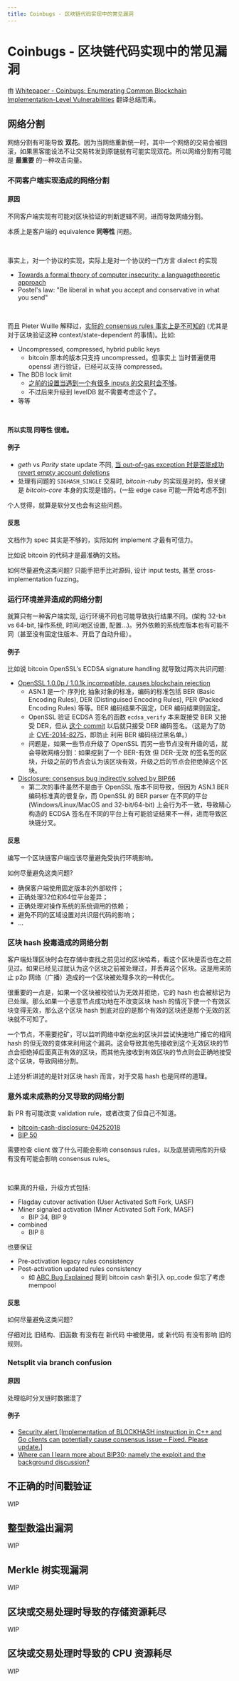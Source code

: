 ```yaml
---
title: Coinbugs - 区块链代码实现中的常见漏洞
---
```


# Coinbugs - 区块链代码实现中的常见漏洞

由 [Whitepaper - Coinbugs: Enumerating Common Blockchain Implementation-Level Vulnerabilities](https://research.nccgroup.com/2020/03/26/whitepaper-coinbugs-enumerating-common-blockchain-implementation-level-vulnerabilities/) 翻译总结而来。

## 网络分割
网络分割有可能导致 **双花**。因为当网络重新统一时，其中一个网络的交易会被回滚，如果黑客能设法不让交易转发到原链就有可能实现双花。所以网络分割有可能是 **最重要** 的一种攻击向量。

### 不同客户端实现造成的网络分割
#### 原因
不同客户端实现有可能对区块验证的判断逻辑不同，进而导致网络分割。

本质上是客户端的 equivalence **同等性** 问题。

</br>

事实上，对一个协议的实现，实际上是对一个协议的一门方言 dialect 的实现

+ [Towards a formal theory of computer insecurity: a languagetheoretic approach](https://www.youtube.com/watch?v=AqZNebWoqnc)
+ Postel's law: "Be liberal in what you accept and conservative in what you send"

</br>

而且 Pieter Wuille 解释过，[实际的 consensus rules 事实上是不可知的](https://bitcoin.stackexchange.com/questions/54878/why-is-it-so-hard-for-alt-clients-to-implement-bitcoin-core-consensus-rules) (尤其是对于区块验证这种 context/state-dependent 的事情)。比如:

+ Uncompressed, compressed, hybrid public keys
    * bitcoin 原本的版本只支持 uncompressed。但事实上 当时普遍使用 openssl 进行验证，已经可以支持 compressed。
+ The BDB lock limit
    * [之前的设置当遇到一个有很多 inputs 的交易时会不够](https://github.com/bitcoin/bips/blob/master/bip-0050.mediawiki)。
    * 不过后来升级到 levelDB 就不需要考虑这个了。
+ 等等

</br>

__所以实现 同等性 很难。__

#### 例子

+ *geth* vs *Parity* state update 不同, [当 out-of-gas exception 时是否能成功 revert empty account deletions](https://blog.ethereum.org/2016/11/25/security-alert-11242016-consensus-bug-geth-v1-4-19-v1-5-2/)
+ 处理有问题的 `SIGHASH_SINGLE` 交易时, *bitcoin-ruby* 的实现是对的，但关键是 *bitcoin-core* 本身的实现是错的。(一些 edge case 可能一开始考虑不到)

个人觉得，就算是软分叉也会有这些问题。

#### 反思
文档作为 spec 其实是不够的，实际如何 implement 才最有可信力。

比如说 bitcoin 的代码才是最准确的文档。

如何尽量避免这类问题? 只能手把手比对源码, 设计 input tests, 甚至 cross-implementation fuzzing。

### 运行环境差异造成的网络分割
就算只有一种客户端实现, 运行环境不同也可能导致执行结果不同。(架构 32-bit vs 64-bit, 操作系统, 时间/地区设置, 配置...)。另外依赖的系统库版本也有可能不同（甚至没有固定住版本、开启了自动升级）。

#### 例子
比如说 bitcoin OpenSSL's ECDSA signature handling 就导致过两次共识问题:
<!-- % see last section? -->
+ [OpenSSL 1.0.0p / 1.0.1k incompatible, causes blockchain rejection](https://lists.linuxfoundation.org/pipermail/bitcoin-dev/2015-January/007097.html)
    + ASN.1 是一个 序列化 抽象对象的标准，编码的标准包括 BER (Basic Encoding Rules), DER (Distinguised Encoding Rules), PER (Packed Encoding Rules) 等等。BER 编码结果不固定，DER 编码结果则固定。
    * OpenSSL 验证 ECDSA 签名的函数 `ecdsa_verify` 本来既接受 BER 又接受 DER，但从 [这个 commit](https://github.com/openssl/openssl/commit/85cfc188c06bd046420ae70dd6e302f9efe022a) 以后就只接受 DER 编码签名。（这是为了防止 [CVE-2014-8275](https://nvd.nist.gov/vuln/detail/CVE-2014-8275)，即防止 利用 BER 编码绕过黑名单。）
    * 问题是，如果一些节点升级了 OpenSSL 而另一些节点没有升级的话，就会导致网络分割：如果挖到了一个 BER-有效 但 DER-无效 的签名签的区块，升级之前的节点会认为该区块有效，升级之后的节点会拒绝掉这个区块。
+ [Disclosure: consensus bug indirectly solved by BIP66](https://lists.linuxfoundation.org/pipermail/bitcoin-dev/2015-July/009697.html)
    + 第二次的事件虽然不是由于 OpenSSL 版本不同导致，但因为 ASN.1 BER 编码标准真的很复杂，而 OpenSSL 的 BER parser 在不同的平台 (Windows/Linux/MacOS and 32-bit/64-bit) 上会行为不一致，导致精心构造的 ECDSA 签名在不同的平台上有可能验证结果不一样，进而导致区块链分叉。

#### 反思
编写一个区块链客户端应该尽量避免受执行环境影响。

如何尽量避免这类问题?

+ 确保客户端使用固定版本的外部软件；
+ 正确处理32位和64位平台差异；
+ 正确处理对操作系统的系统调用的依赖；
+ 避免不同的区域设置对共识层代码的影响；
+ ...

### 区块 hash 投毒造成的网络分割
客户端处理区块时会在存储中查找之前见过的区块哈希，看这个区块是否也在之前见过。如果已经见过就认为这个区块之前被处理过，并丢弃这个区块。这是用来防止 p2p 网络（广播）造成的一个区块被处理多次的一种优化。

很重要的一点是，如果一个区块被校验认为无效并拒绝，它的 hash 也会被标记为已处理。那么如果一个恶意节点成功地在不改变区块 hash 的情况下使一个有效区块变得无效，那么这个区块 hash 到底对应的是那个有效的区块还是那个无效的区块就不可知了。

一个节点，不需要挖矿，可以监听网络中新挖出的区块并尝试快速地广播它的相同 hash 的但无效的变体来利用这个漏洞。这会导致其他先接收到这个无效区块的节点会拒绝掉后面真正有效的区块，而其他先接收到有效区块的节点则会正确地接受这个区块，导致网络分割。

上述分析讲述的是针对区块 hash 而言，对于交易 hash 也是同样的道理。

### 意外或未成熟的分叉导致的网络分割
新 PR 有可能改变 validation rule，或者改变了但自己不知道。

+ [bitcoin-cash-disclosure-04252018](https://github.com/mit-dci/cash-disclosure/blob/master/bitcoin-cash-disclosure-04252018.txt)
+ [BIP 50](https://github.com/bitcoin/bips/blob/master/bip-0050.mediawiki)

需要检查 client 做了什么可能会影响 consensus rules，以及底层调用库的升级有没有可能会影响 consensus rules。

</br>

如果真的升级，升级方式包括:
- Flagday cutover activation (User Activated Soft Fork, UASF)
- Miner signaled activation (Miner Activated Soft Fork, MASF)
    + BIP 34, BIP 9
- combined
    + BIP 8

也要保证 
+ Pre-activation legacy rules consistency
+ Post-activation updated rules consistency
    + 如 [ABC Bug Explained](https://old.reddit.com/r/btc/comments/bp1xj3/abc_bug_explained/) 提到 bitcoin cash 新引入 op_code 但忘了考虑 mempool

#### 反思
如何尽量避免这类问题?

仔细对比 旧结构、旧函数 有没有在 新代码 中被使用，或 新代码 有没有影响 旧的规则。

### Netsplit via branch confusion
#### 原因
处理临时分叉链时数据混了
#### 例子
+ [Security alert [Implementation of BLOCKHASH instruction in C++ and Go clients can potentially cause consensus issue – Fixed. Please update.]](https://blog.ethereum.org/2015/10/22/security-alert-implementation-of-blockhash-instruction-in-c-and-go-clients-can-potentially-cause-consensus-issue-fixed-please-update/)
+ [Where can I learn more about BIP30; namely the exploit and the background discussion?](https://bitcoin.stackexchange.com/questions/5903/where-can-i-learn-more-about-bip30-namely-the-exploit-and-the-background-discus/5905)

## 不正确的时间戳验证
WIP

## 整型数溢出漏洞
WIP

## Merkle 树实现漏洞
WIP

## 区块或交易处理时导致的存储资源耗尽
WIP

## 区块或交易处理时导致的 CPU 资源耗尽
WIP
